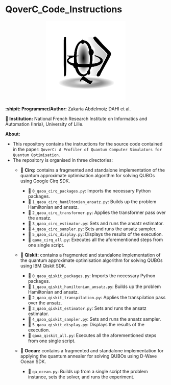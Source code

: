 # QoverC_Code_Instructions
<div align="center">
<img src="https://github.com/Zakaria-Dahi/QoverC/blob/main/assets/img/3d_logo.gif">
</div>

**:shipit: Programmer/Author:** Zakaria Abdelmoiz DAHI et al. 

**:office: Institution:** National French Research Institute on Informatics and Automation (Inria), University of Lille.

**About:** 

  - This repository contains the instructions for the source code contained in the paper:  ``QoverC: A Profiler of Quantum Computer Simulators for Quantum Optimisation``. 
  - The repository is organised in three directories:
    - :open_file_folder: **Cirq:** contains a fragmented and standalone implementation of the quantum approximate optimisation algorithm for solving QUBOs using Google Cirq SDK.
      - :page_facing_up: ``0_qaoa_cirq_packages.py``: Imports the necessary Python packages.
      - :page_facing_up: ``1_qaoa_cirq_hamiltonian_ansatz.py``: Builds up the problem Hamiltonian and ansatz.  
      - :page_facing_up: ``2_qaoa_cirq_transformer.py``: Applies the transformer pass over the ansatz.  
      - :page_facing_up: ``3_qaoa_cirq_estimator.py``: Sets and runs the ansatz estimator.  
      - :page_facing_up: ``4_qaoa_cirq_sampler.py``: Sets and runs the ansatz sampler. 
      - :page_facing_up: ``5_qaoa_cirq_display.py``: Displays the results of the execution.
      - :page_facing_up: ``qaoa_cirq_all.py``: Executes all the aforementioned steps from one single script.


    - :open_file_folder: **Qiskit:** contains a fragmented and standalone implementation of the quantum approximate optimisation algorithm for solving QUBOs using IBM Qiskit SDK.
      - :page_facing_up: ``0_qaoa_qiskit_packages.py``: Imports the necessary Python packages.
      - :page_facing_up: ``1_qaoa_qiskit_hamiltonian_ansatz.py``: Builds up the problem Hamiltonian and ansatz.  
      - :page_facing_up: ``2_qaoa_qiskit_transpilation.py``: Applies the transpilation pass over the ansatz.    
      - :page_facing_up: ``3_qaoa_qiskit_estimator.py``: Sets and runs the ansatz estimator.  
      - :page_facing_up: ``4_qaoa_qiskit_sampler.py``: Sets and runs the ansatz sampler.   
      - :page_facing_up: ``5_qaoa_qiskit_display.py``: Displays the results of the execution.  
      - :page_facing_up: ``qaoa_qiskit_all.py``: Executes all the aforementioned steps from one single script.  


    - :open_file_folder: **Ocean:** contains a fragmented and standalone implementation for applying the quantum annealer for solving QUBOs using D-Wave Ocean SDK.   
      - :page_facing_up: ``qa_ocean.py``: Builds up from a single script the problem instance, sets the solver, and runs the experiment.
